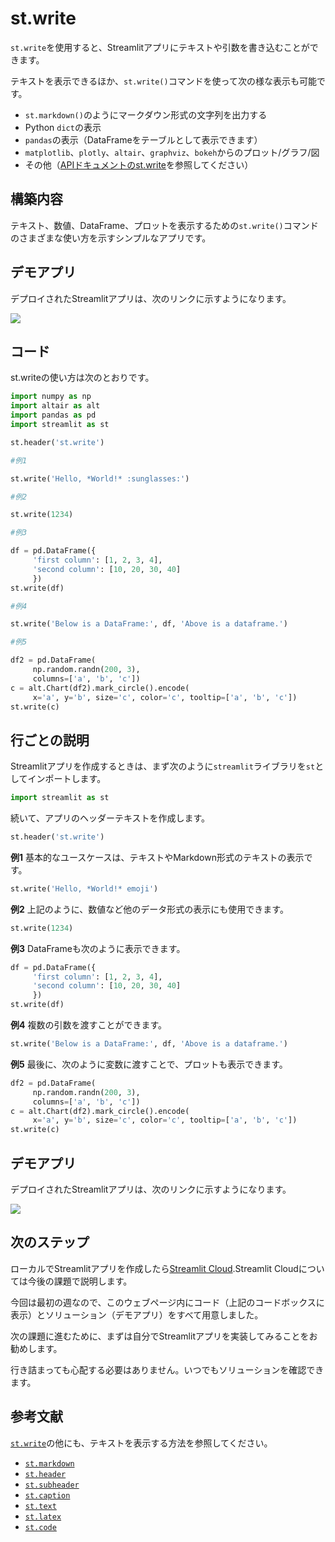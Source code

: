 # st.write

`st.write`を使用すると、Streamlitアプリにテキストや引数を書き込むことができます。

テキストを表示できるほか、`st.write()`コマンドを使って次の様な表示も可能です。

- `st.markdown()`のようにマークダウン形式の文字列を出力する
- Python `dict`の表示
- `pandas`の表示（DataFrameをテーブルとして表示できます）
- `matplotlib`、`plotly`、`altair`、`graphviz`、`bokeh`からのプロット/グラフ/図
- その他（[APIドキュメントのst.write](https://docs.streamlit.io/library/api-reference/write-magic/st.write)を参照してください）

## 構築内容

テキスト、数値、DataFrame、プロットを表示するための`st.write()`コマンドのさまざまな使い方を示すシンプルなアプリです。

## デモアプリ

デプロイされたStreamlitアプリは、次のリンクに示すようになります。

[![](https://static.streamlit.io/badges/streamlit_badge_black_white.svg)](https://share.streamlit.io/dataprofessor/st.write/ "Streamlitアプリ")

## コード

st.writeの使い方は次のとおりです。

```python
import numpy as np
import altair as alt
import pandas as pd
import streamlit as st

st.header('st.write')

#例1

st.write('Hello, *World!* :sunglasses:')

#例2

st.write(1234)

#例3

df = pd.DataFrame({
     'first column': [1, 2, 3, 4],
     'second column': [10, 20, 30, 40]
     })
st.write(df)

#例4

st.write('Below is a DataFrame:', df, 'Above is a dataframe.')

#例5

df2 = pd.DataFrame(
     np.random.randn(200, 3),
     columns=['a', 'b', 'c'])
c = alt.Chart(df2).mark_circle().encode(
     x='a', y='b', size='c', color='c', tooltip=['a', 'b', 'c'])
st.write(c)
```

## 行ごとの説明

Streamlitアプリを作成するときは、まず次のように`streamlit`ライブラリを`st`としてインポートします。

```python
import streamlit as st
```

続いて、アプリのヘッダーテキストを作成します。

```python
st.header('st.write')
```

**例1** 基本的なユースケースは、テキストやMarkdown形式のテキストの表示です。

```python
st.write('Hello, *World!* emoji')
```

**例2** 上記のように、数値など他のデータ形式の表示にも使用できます。

```python
st.write(1234)
```

**例3** DataFrameも次のように表示できます。

```python
df = pd.DataFrame({
     'first column': [1, 2, 3, 4],
     'second column': [10, 20, 30, 40]
     })
st.write(df)
```

**例4** 複数の引数を渡すことができます。

```python
st.write('Below is a DataFrame:', df, 'Above is a dataframe.')
```

**例5** 最後に、次のように変数に渡すことで、プロットも表示できます。

```python
df2 = pd.DataFrame(
     np.random.randn(200, 3),
     columns=['a', 'b', 'c'])
c = alt.Chart(df2).mark_circle().encode(
     x='a', y='b', size='c', color='c', tooltip=['a', 'b', 'c'])
st.write(c)
```

## デモアプリ

デプロイされたStreamlitアプリは、次のリンクに示すようになります。

[![](https://static.streamlit.io/badges/streamlit_badge_black_white.svg)](https://share.streamlit.io/dataprofessor/st.write/ "Streamlitアプリ")

## 次のステップ

ローカルでStreamlitアプリを作成したら[Streamlit Cloud](https://streamlit.io/cloud).Streamlit Cloudについては今後の課題で説明します。

今回は最初の週なので、このウェブページ内にコード（上記のコードボックスに表示）とソリューション（デモアプリ）をすべて用意しました。

次の課題に進むために、まずは自分でStreamlitアプリを実装してみることをお勧めします。

行き詰まっても心配する必要はありません。いつでもソリューションを確認できます。

## 参考文献

[`st.write`](https://docs.streamlit.io/library/api-reference/write-magic/st.write)の他にも、テキストを表示する方法を参照してください。

- [`st.markdown`](https://docs.streamlit.io/library/api-reference/text/st.markdown)
- [`st.header`](https://docs.streamlit.io/library/api-reference/text/st.header)
- [`st.subheader`](https://docs.streamlit.io/library/api-reference/text/st.subheader)
- [`st.caption`](https://docs.streamlit.io/library/api-reference/text/st.caption)
- [`st.text`](https://docs.streamlit.io/library/api-reference/text/st.text)
- [`st.latex`](https://docs.streamlit.io/library/api-reference/text/st.latex)
- [`st.code`](https://docs.streamlit.io/library/api-reference/text/st.code)
